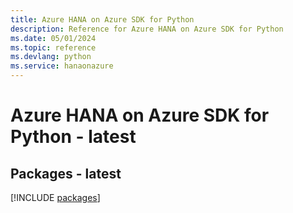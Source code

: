 ```yaml
---
title: Azure HANA on Azure SDK for Python
description: Reference for Azure HANA on Azure SDK for Python
ms.date: 05/01/2024
ms.topic: reference
ms.devlang: python
ms.service: hanaonazure
---
```

# Azure HANA on Azure SDK for Python - latest
## Packages - latest
[!INCLUDE [packages](hana-on-azure-index.md)]